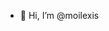 - 👋 Hi, I’m @moilexis

<!---
moilexis/moilexis is a ✨ special ✨ repository because its `README.md` (this file) appears on your GitHub profile.
You can click the Preview link to take a look at your changes.
--->

